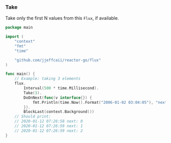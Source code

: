 ### Take
Take only the first N values from this `Flux`, if available.

``` go
package main

import (
	"context"
	"fmt"
	"time"

	"github.com/jjeffcaii/reactor-go/flux"
)

func main() {
	// Example: taking 3 elements
	flux.
		Interval(500 * time.Millisecond).
		Take(3).
		DoOnNext(func(v interface{}) {
			fmt.Println(time.Now().Format("2006-01-02 03:04:05"), "next:", v)
		}).
		BlockLast(context.Background())
	// Should print:
	// 2020-01-12 07:26:58 next: 0
	// 2020-01-12 07:26:59 next: 1
	// 2020-01-12 07:26:59 next: 2
}

```
